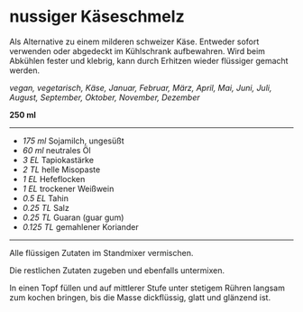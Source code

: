 # nussiger Käseschmelz

Als Alternative zu einem milderen schweizer Käse.
Entweder sofort verwenden oder abgedeckt im Kühlschrank aufbewahren. Wird beim Abkühlen fester und klebrig, kann durch Erhitzen wieder flüssiger gemacht werden.

*vegan, vegetarisch, Käse, Januar, Februar, März, April, Mai, Juni, Juli, August, September, Oktober, November, Dezember*

**250 ml**

---

- *175 ml* Sojamilch, ungesüßt
- *60 ml* neutrales Öl
- *3 EL* Tapiokastärke
- *2 TL* helle Misopaste
- *1 EL* Hefeflocken
- *1 EL* trockener Weißwein
- *0.5 EL* Tahin
- *0.25 TL* Salz
- *0.25 TL* Guaran (guar gum)
- *0.125 TL* gemahlener Koriander

---

Alle flüssigen Zutaten im Standmixer vermischen. 

Die restlichen Zutaten zugeben und ebenfalls untermixen.

In einen Topf füllen und auf mittlerer Stufe unter stetigem Rühren langsam zum kochen bringen, bis die Masse dickflüssig, glatt und glänzend ist.
